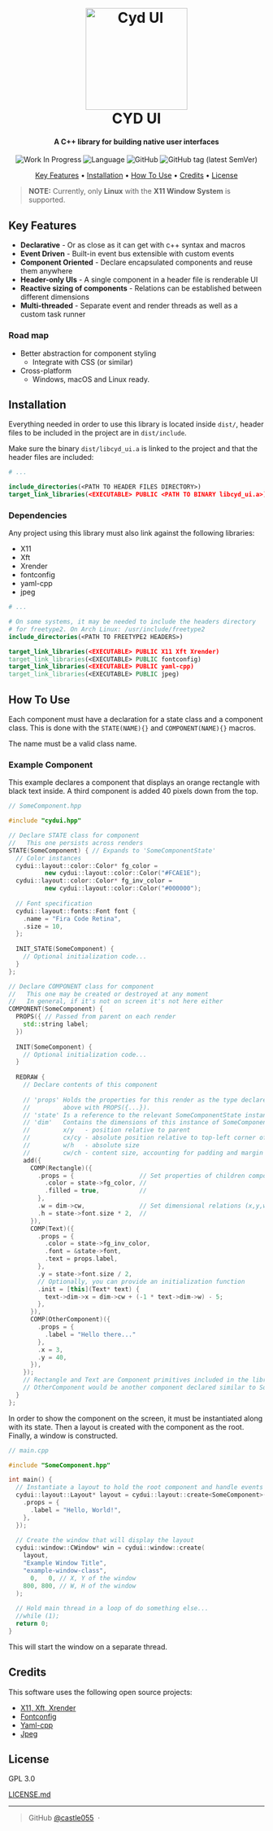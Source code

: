 
<h1 align="center">
  <br>
  <img src="logo.png" alt="Cyd UI" width="200">
  <br>
  CYD UI
  <br>
</h1>

<h4 align="center">A C++ library for building native user interfaces</h4>

<p align="center">
<img alt="Work In Progress" src="https://img.shields.io/badge/-WIP-red?&style=for-the-badge">
<img alt="Language" src="https://img.shields.io/badge/LANG-C%2B%2B-blue?&style=for-the-badge&logo=c%2B%2B&logoColor=blue">
<img alt="GitHub" src="https://img.shields.io/github/license/castle055/cyd-ui?style=for-the-badge">
<img alt="GitHub tag (latest SemVer)" src="https://img.shields.io/github/v/tag/castle055/cyd-ui?color=%23fcae1e&label=latest&sort=semver&style=for-the-badge">
</p>

<p align="center">
  <a href="#key-features">Key Features</a> •
  <a href="#installation">Installation</a> •
  <a href="#how-to-use">How To Use</a> •
  <a href="#credits">Credits</a> •
  <a href="#license">License</a>
</p>

> **NOTE:** 
> Currently, only **Linux** with the **X11 Window System** is supported.

## Key Features

* **Declarative** - Or as close as it can get with c++ syntax and macros
* **Event Driven** - Built-in event bus extensible with custom events
* **Component Oriented** - Declare encapsulated components and reuse them anywhere
* **Header-only UIs** - A single component in a header file is renderable UI
* **Reactive sizing of components** - Relations can be established between different dimensions
* **Multi-threaded** - Separate event and render threads as well as a custom task runner

### Road map

* Better abstraction for component styling
  - Integrate with CSS (or similar)
* Cross-platform
  - Windows, macOS and Linux ready.

## Installation

Everything needed in order to use this library is located inside `dist/`, header files to be included in the project are in `dist/include`.

Make sure the binary `dist/libcyd_ui.a` is linked to the project and that the header files are included:

```cmake
# ...

include_directories(<PATH TO HEADER FILES DIRECTORY>)
target_link_libraries(<EXECUTABLE> PUBLIC <PATH TO BINARY libcyd_ui.a>)
```

### Dependencies

Any project using this library must also link against the following libraries:

- X11
- Xft
- Xrender
- fontconfig
- yaml-cpp
- jpeg

```cmake
# ...

# On some systems, it may be needed to include the headers directory
# for freetype2. On Arch Linux: /usr/include/freetype2
include_directories(<PATH TO FREETYPE2 HEADERS>)

target_link_libraries(<EXECUTABLE> PUBLIC X11 Xft Xrender)
target_link_libraries(<EXECUTABLE> PUBLIC fontconfig)
target_link_libraries(<EXECUTABLE> PUBLIC yaml-cpp)
target_link_libraries(<EXECUTABLE> PUBLIC jpeg)
```

## How To Use

Each component must have a declaration for a state class and a component class. This is done with the `STATE(NAME){}` and `COMPONENT(NAME){}` macros.

The name must be a valid class name.


### Example Component
This example declares a component that displays an orange rectangle with black text inside.
A third component is added 40 pixels down from the top.

```cpp
// SomeComponent.hpp

#include "cydui.hpp"

// Declare STATE class for component
//   This one persists across renders
STATE(SomeComponent) { // Expands to 'SomeComponentState'
  // Color instances
  cydui::layout::color::Color* fg_color =
          new cydui::layout::color::Color("#FCAE1E");
  cydui::layout::color::Color* fg_inv_color =
          new cydui::layout::color::Color("#000000");
  
  // Font specification
  cydui::layout::fonts::Font font {
    .name = "Fira Code Retina",
    .size = 10,
  };
  
  INIT_STATE(SomeComponent) {
    // Optional initialization code...
  }
};

// Declare COMPONENT class for component
//   This one may be created or destroyed at any moment
//   In general, if it's not on screen it's not here either
COMPONENT(SomeComponent) {
  PROPS({ // Passed from parent on each render
    std::string label;
  })
  
  INIT(SomeComponent) {
    // Optional initialization code...
  }
  
  REDRAW {
    // Declare contents of this component
    
    // 'props' Holds the properties for this render as the type declared
    //         above with PROPS({...}).
    // 'state' Is a reference to the relevant SomeComponentState instance.
    // 'dim'   Contains the dimensions of this instance of SomeComponent.
    //         x/y   - position relative to parent
    //         cx/cy - absolute position relative to top-left corner of the window
    //         w/h   - absolute size
    //         cw/ch - content size, accounting for padding and margin
    add({
      COMP(Rectangle)({
        .props = {                  // Set properties of children component
          .color = state->fg_color, //
          .filled = true,           //
        },
        .w = dim->cw,               // Set dimensional relations (x,y,w,h)
        .h = state->font.size * 2,  //
      }),
      COMP(Text)({
        .props = {
          .color = state->fg_inv_color,
          .font = &state->font,
          .text = props.label,
        },
        .y = state->font.size / 2,
        // Optionally, you can provide an initialization function
        .init = [this](Text* text) {
          text->dim->x = dim->cw + (-1 * text->dim->w) - 5;
        },
      }),
      COMP(OtherComponent)({
        .props = {
          .label = "Hello there..."
        },
        .x = 3,
        .y = 40,
      }),
    });
    // Rectangle and Text are Component primitives included in the library
    // OtherComponent would be another component declared similar to SomeComponent
  }
};
```

In order to show the component on the screen, it must be instantiated along with its state.
Then a layout is created with the component as the root.
Finally, a window is constructed.

```cpp
// main.cpp

#include "SomeComponent.hpp"

int main() {
  // Instantiate a layout to hold the root component and handle events
  cydui::layout::Layout* layout = cydui::layout::create<SomeComponent>({
    .props = {
      .label = "Hello, World!",
    },
  });
  
  // Create the window that will display the layout
  cydui::window::CWindow* win = cydui::window::create(
    layout,
    "Example Window Title",
    "example-window-class",
      0,   0, // X, Y of the window
    800, 800, // W, H of the window
  );
  
  // Hold main thread in a loop of do something else...
  //while (1);
  return 0;
}
```

This will start the window on a separate thread.

## Credits

This software uses the following open source projects:

- [X11, Xft, Xrender](https://xorg.freedesktop.org)
- [Fontconfig](http://www.freedesktop.org/wiki/Software/fontconfig)
- [Yaml-cpp](https://github.com/jbeder/yaml-cpp)
- [Jpeg](https://libjpeg-turbo.org)

## License

GPL 3.0

[LICENSE.md](LICENSE.md)

---

> GitHub [@castle055](https://github.com/castle055) &nbsp;&middot;&nbsp;

